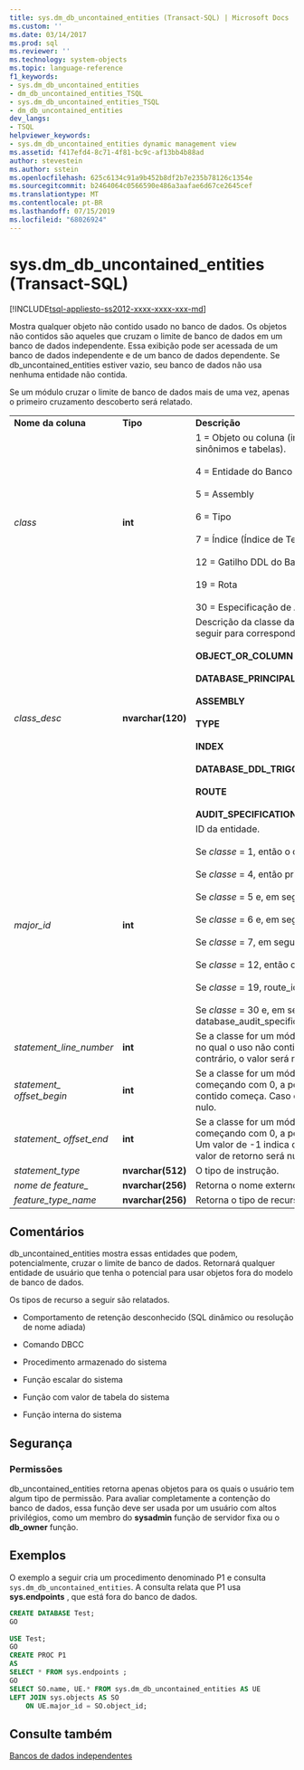 ```yaml
---
title: sys.dm_db_uncontained_entities (Transact-SQL) | Microsoft Docs
ms.custom: ''
ms.date: 03/14/2017
ms.prod: sql
ms.reviewer: ''
ms.technology: system-objects
ms.topic: language-reference
f1_keywords:
- sys.dm_db_uncontained_entities
- dm_db_uncontained_entities_TSQL
- sys.dm_db_uncontained_entities_TSQL
- dm_db_uncontained_entities
dev_langs:
- TSQL
helpviewer_keywords:
- sys.dm_db_uncontained_entities dynamic management view
ms.assetid: f417efd4-8c71-4f81-bc9c-af13bb4b88ad
author: stevestein
ms.author: sstein
ms.openlocfilehash: 625c6134c91a9b452b8df2b7e235b78126c1354e
ms.sourcegitcommit: b2464064c0566590e486a3aafae6d67ce2645cef
ms.translationtype: MT
ms.contentlocale: pt-BR
ms.lasthandoff: 07/15/2019
ms.locfileid: "68026924"
---
```

# <a name="sysdmdbuncontainedentities-transact-sql"></a>sys.dm_db_uncontained_entities (Transact-SQL)
[!INCLUDE[tsql-appliesto-ss2012-xxxx-xxxx-xxx-md](../../includes/tsql-appliesto-ss2012-xxxx-xxxx-xxx-md.md)]

  Mostra qualquer objeto não contido usado no banco de dados. Os objetos não contidos são aqueles que cruzam o limite de banco de dados em um banco de dados independente. Essa exibição pode ser acessada de um banco de dados independente e de um banco de dados dependente. Se db_uncontained_entities estiver vazio, seu banco de dados não usa nenhuma entidade não contida.  
  
 Se um módulo cruzar o limite de banco de dados mais de uma vez, apenas o primeiro cruzamento descoberto será relatado.  
  
||||  
|-|-|-|  
|**Nome da coluna**|**Tipo**|**Descrição**|  
|*class*|**int**|1 = Objeto ou coluna (inclui módulos, XPs, exibições, sinônimos e tabelas).<br /><br /> 4 = Entidade do Banco de Dados<br /><br /> 5 = Assembly<br /><br /> 6 = Tipo<br /><br /> 7 = Índice (Índice de Texto Completo)<br /><br /> 12 = Gatilho DDL do Banco de Dados<br /><br /> 19 = Rota<br /><br /> 30 = Especificação de Auditoria|  
|*class_desc*|**nvarchar(120)**|Descrição da classe da entidade. Uma das opções a seguir para corresponder à classe:<br /><br /> **OBJECT_OR_COLUMN**<br /><br /> **DATABASE_PRINCIPAL**<br /><br /> **ASSEMBLY**<br /><br /> **TYPE**<br /><br /> **INDEX**<br /><br /> **DATABASE_DDL_TRIGGER**<br /><br /> **ROUTE**<br /><br /> **AUDIT_SPECIFICATION**|  
|*major_id*|**int**|ID da entidade.<br /><br /> Se *classe* = 1, então o object_id<br /><br /> Se *classe* = 4, então principal_id.<br /><br /> Se *classe* = 5 e, em seguida, assembly_id.<br /><br /> Se *classe* = 6 e, em seguida, user_type_id.<br /><br /> Se *classe* = 7, em seguida, index_id.<br /><br /> Se *classe* = 12, então o object_id.<br /><br /> Se *classe* = 19, route_id.<br /><br /> Se *classe* = 30 e, em seguida, sys. database_audit_specifications.database_specification_id.|  
|*statement_line_number*|**int**|Se a classe for um módulo, retornará o número da linha no qual o uso não contido está localizado.  Caso contrário, o valor será nulo.|  
|*statement_ offset_begin*|**int**|Se a classe for um módulo, indicará, em bytes, começando com 0, a posição inicial onde uso não contido começa. Caso contrário, o valor de retorno será nulo.|  
|*statement_ offset_end*|**int**|Se a classe for um módulo, indicará, em bytes, começando com 0, a posição final do uso não contido. Um valor de -1 indica o fim do módulo. Caso contrário, o valor de retorno será nulo.|  
|*statement_type*|**nvarchar(512)**|O tipo de instrução.|  
|*nome de feature_*|**nvarchar(256)**|Retorna o nome externo do objeto.|  
|*feature_type_name*|**nvarchar(256)**|Retorna o tipo de recurso.|  
  
## <a name="remarks"></a>Comentários  
 db_uncontained_entities mostra essas entidades que podem, potencialmente, cruzar o limite de banco de dados. Retornará qualquer entidade de usuário que tenha o potencial para usar objetos fora do modelo de banco de dados.  
  
 Os tipos de recurso a seguir são relatados.  
  
-   Comportamento de retenção desconhecido (SQL dinâmico ou resolução de nome adiada)  
  
-   Comando DBCC  
  
-   Procedimento armazenado do sistema  
  
-   Função escalar do sistema  
  
-   Função com valor de tabela do sistema  
  
-   Função interna do sistema  
  
## <a name="security"></a>Segurança  
  
### <a name="permissions"></a>Permissões  
 db_uncontained_entities retorna apenas objetos para os quais o usuário tem algum tipo de permissão. Para avaliar completamente a contenção do banco de dados, essa função deve ser usada por um usuário com altos privilégios, como um membro do **sysadmin** função de servidor fixa ou o **db_owner** função.  
  
## <a name="examples"></a>Exemplos  
 O exemplo a seguir cria um procedimento denominado P1 e consulta `sys.dm_db_uncontained_entities`. A consulta relata que P1 usa **sys.endpoints** , que está fora do banco de dados.  
  
```sql  
CREATE DATABASE Test;  
GO  
  
USE Test;  
GO  
CREATE PROC P1  
AS   
SELECT * FROM sys.endpoints ;  
GO  
SELECT SO.name, UE.* FROM sys.dm_db_uncontained_entities AS UE  
LEFT JOIN sys.objects AS SO  
    ON UE.major_id = SO.object_id;  
```  
  
## <a name="see-also"></a>Consulte também  
 [Bancos de dados independentes](../../relational-databases/databases/contained-databases.md)  
  
  
